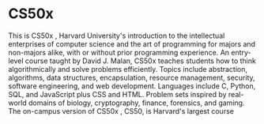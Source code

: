 # CS50x
This is CS50x , Harvard University's introduction to the intellectual enterprises of computer science and the art of programming for majors and non-majors alike, with or without prior programming experience.
An entry-level course taught by David J. Malan, CS50x teaches students how to think algorithmically and solve problems efficiently. Topics include abstraction, algorithms, data structures, encapsulation, resource management, security, software engineering, and web development. Languages include C, Python, SQL, and JavaScript plus CSS and HTML.
Problem sets inspired by real-world domains of biology, cryptography, finance, forensics, and gaming. 
The on-campus version of CS50x , CS50, is Harvard's largest course
